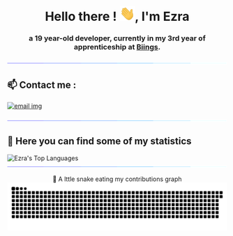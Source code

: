 <h1 align="center">Hello there ! <img width="35" src="https://github.com/1999AZZAR/1999AZZAR/blob/main/resources/img/waving.gif">, I'm Ezra</h1>
<h3 align="center">a 19 year-old developer, currently in my 3rd year of apprenticeship at <a target="_blank" href="https://biings.com/">Biings</a>.</h3>

<a href="https://www.youtube.com/watch?v=dQw4w9WgXcQ"><img src="movingLine.gif"></a>

## 📫 Contact me : 
  <a href="mailto:ezra.mosimann@biings.com" target="_blank"><img align="center"
         src="https://img.shields.io/badge/gmail-EA4335.svg?style=for-the-badge&logo=gmail&logoColor=white"
         alt="email img" height="30"/></a>

<a href="https://www.youtube.com/watch?v=dQw4w9WgXcQ"><img src="movingLine.gif"></a>

## 🚀 Here you can find some of my statistics 
<!-- ![Ezra's github stats](https://github-readme-stats.vercel.app/api?username=ezramosimann&show_icons=true&theme=tokyonight) 
<img src="https://github-readme-streak-stats.herokuapp.com/?user=ezramosimann&theme=tokyonight" alt="mystreak"/> 
-->
![Ezra's Top Languages](https://github-readme-stats.vercel.app/api/top-langs/?username=ezramosimann&theme=tokyonight&layout=compact) 
<a href="https://www.youtube.com/watch?v=dQw4w9WgXcQ"><img src="movingLine.gif"></a>


<div align="center">
  🐍 A lttle snake eating my contributions graph 
  <a href="#">
  <img  src="https://github.com/ezramosimann/ezramosimann/blob/output/github-contribution-grid-snake.svg"
       alt="snake" /></a>
</div>
